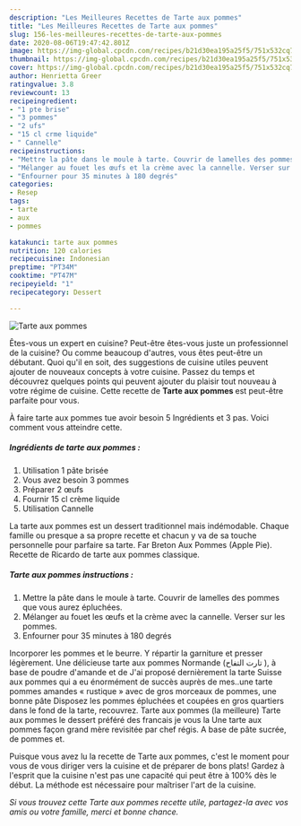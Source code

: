 ```yaml
---
description: "Les Meilleures Recettes de Tarte aux pommes"
title: "Les Meilleures Recettes de Tarte aux pommes"
slug: 156-les-meilleures-recettes-de-tarte-aux-pommes
date: 2020-08-06T19:47:42.801Z
image: https://img-global.cpcdn.com/recipes/b21d30ea195a25f5/751x532cq70/tarte-aux-pommes-photo-principale-de-la-recette.jpg
thumbnail: https://img-global.cpcdn.com/recipes/b21d30ea195a25f5/751x532cq70/tarte-aux-pommes-photo-principale-de-la-recette.jpg
cover: https://img-global.cpcdn.com/recipes/b21d30ea195a25f5/751x532cq70/tarte-aux-pommes-photo-principale-de-la-recette.jpg
author: Henrietta Greer
ratingvalue: 3.8
reviewcount: 13
recipeingredient:
- "1 pte brise"
- "3 pommes"
- "2 ufs"
- "15 cl crme liquide"
- " Cannelle"
recipeinstructions:
- "Mettre la pâte dans le moule à tarte. Couvrir de lamelles des pommes que vous aurez épluchées."
- "Mélanger au fouet les œufs et la crème avec la cannelle. Verser sur les pommes."
- "Enfourner pour 35 minutes à 180 degrés"
categories:
- Resep
tags:
- tarte
- aux
- pommes

katakunci: tarte aux pommes 
nutrition: 120 calories
recipecuisine: Indonesian
preptime: "PT34M"
cooktime: "PT47M"
recipeyield: "1"
recipecategory: Dessert

---
```



![Tarte aux pommes](https://img-global.cpcdn.com/recipes/b21d30ea195a25f5/751x532cq70/tarte-aux-pommes-photo-principale-de-la-recette.jpg)

Êtes-vous un expert en cuisine? Peut-être êtes-vous juste un professionnel de la cuisine? Ou comme beaucoup d'autres, vous êtes peut-être un débutant. Quoi qu'il en soit, des suggestions de cuisine utiles peuvent ajouter de nouveaux concepts à votre cuisine. Passez du temps et découvrez quelques points qui peuvent ajouter du plaisir tout nouveau à votre régime de cuisine. Cette recette de <strong> Tarte aux pommes </strong> est peut-être parfaite pour vous.

<!--inarticleads1-->

À faire tarte aux pommes tue avoir besoin 5 Ingrédients et 3 pas. Voici comment vous atteindre cette.

##### Ingrédients de tarte aux pommes :

1. Utilisation 1 pâte brisée
1. Vous avez besoin 3 pommes
1. Préparer 2 œufs
1. Fournir 15 cl crème liquide
1. Utilisation  Cannelle


La tarte aux pommes est un dessert traditionnel mais indémodable. Chaque famille ou presque a sa propre recette et chacun y va de sa touche personnelle pour parfaire sa tarte. Far Breton Aux Pommes (Apple Pie). Recette de Ricardo de tarte aux pommes classique. 

<!--inarticleads2-->

##### Tarte aux pommes instructions :

1. Mettre la pâte dans le moule à tarte. Couvrir de lamelles des pommes que vous aurez épluchées.
1. Mélanger au fouet les œufs et la crème avec la cannelle. Verser sur les pommes.
1. Enfourner pour 35 minutes à 180 degrés


Incorporer les pommes et le beurre. Y répartir la garniture et presser légèrement. Une délicieuse tarte aux pommes Normande (تارت التفاح ), à base de poudre d&#39;amande et de J&#39;ai proposé dernièrement la tarte Suisse aux pommes qui a eu énormément de succès auprès de mes..une tarte pommes amandes « rustique » avec de gros morceaux de pommes, une bonne pâte Disposez les pommes épluchées et coupées en gros quartiers dans le fond de la tarte, recouvrez. Tarte aux pommes (la meilleure) Tarte aux pommes le dessert préféré des francais je vous la Une tarte aux pommes façon grand mère revisitée par chef régis. A base de pâte sucrée, de pommes et. 

<!--inarticleads1-->

<p>
Puisque vous avez lu la recette de Tarte aux pommes, c'est le moment pour vous de vous diriger vers la cuisine et de préparer de bons plats! Gardez à l'esprit que la cuisine n'est pas une capacité qui peut être à 100% dès le début. La méthode est nécessaire pour maîtriser l'art de la cuisine.
</p>

<p>
<i>Si vous trouvez cette Tarte aux pommes recette utile, partagez-la avec vos amis ou votre famille, merci et bonne chance.</i>
</p>
